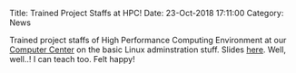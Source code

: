 Title: Trained Project Staffs at HPC!
Date: 23-Oct-2018 17:11:00
Category: News

Trained project staffs of High Performance Computing Environment at our [Computer Center][1]
on the basic Linux adminstration stuff. Slides [here][2].
Well, well..! I can teach too. Felt happy!

[1]: https://cc.iitm.ac.in/
[2]: https://drive.google.com/drive/folders/1bmN-95EjRwI0qGVUhf8EOMcCtbB6tW6L
